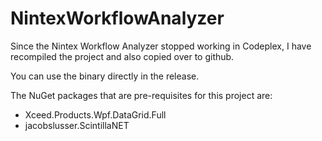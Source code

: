 # NintexWorkflowAnalyzer
Since the Nintex Workflow Analyzer stopped working in Codeplex, I have recompiled the project and also copied over to github.

You can use the binary directly in the release.

The NuGet packages that are pre-requisites for this project are:<br/>
- Xceed.Products.Wpf.DataGrid.Full
- jacobslusser.ScintillaNET
